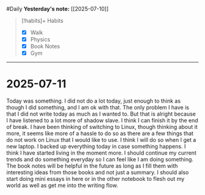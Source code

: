 #Daily
**Yesterday's note:** [[2025-07-10]]

> [!habits]+ Habits 
>- [x] Walk
>- [x] Physics 
> - [x] Book Notes
> - [x] Gym

<hr>

# 2025-07-11

Today was something. I did not do a lot today, just enough to think as though I did something, and I am ok with that. The only problem I have is that I did not write today as much as I wanted to. But that is alright because I have listened to a lot more of shadow slave. I think I can finish it by the end of break. I have been thinking of switching to Linux, though thinking about it more, it seems like more of a hassle to do so as there are a few things that do not work on Linux that I would like to use. I think I will do so when I get a new laptop. I backed up everything today in case something happens. I think I have started living in the moment more. I should continue my current trends and do something everyday so I can feel like I am doing something. The book notes will be helpful in the future as long as I fill them with interesting ideas from those books and not just a summary. I should also start doing mini essays in here or in the other notebook to flesh out my world as well as get me into the writing flow. 